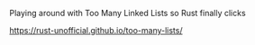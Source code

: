Playing around with Too Many Linked Lists so Rust finally clicks

https://rust-unofficial.github.io/too-many-lists/
